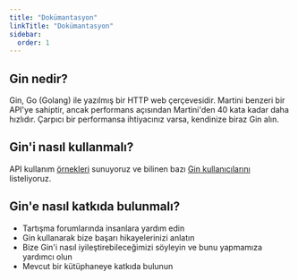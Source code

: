 ```yaml
---
title: "Dokümantasyon"
linkTitle: "Dokümantasyon"
sidebar:
  order: 1
---
```


## Gin nedir?

Gin, Go (Golang) ile yazılmış bir HTTP web çerçevesidir. Martini benzeri bir API'ye sahiptir, ancak performans açısından Martini'den 40 kata kadar daha hızlıdır. Çarpıcı bir performansa ihtiyacınız varsa, kendinize biraz Gin alın.

## Gin'i nasıl kullanmalı?

API kullanım [örnekleri](https://github.com/gin-gonic/examples) sunuyoruz ve bilinen bazı [Gin kullanıcılarını](./users) listeliyoruz.

## Gin'e nasıl katkıda bulunmalı?

* Tartışma forumlarında insanlara yardım edin
* Gin kullanarak bize başarı hikayelerinizi anlatın
* Bize Gin'i nasıl iyileştirebileceğimizi söyleyin ve bunu yapmamıza yardımcı olun
* Mevcut bir kütüphaneye katkıda bulunun

